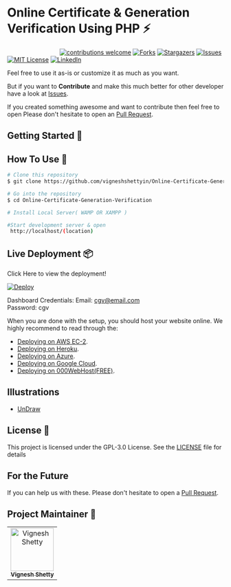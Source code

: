 # Online Certificate & Generation Verification Using PHP ⚡️ 
&nbsp;&nbsp;&nbsp;&nbsp;&nbsp;&nbsp;&nbsp;&nbsp;&nbsp;&nbsp;&nbsp;&nbsp;&nbsp;&nbsp;&nbsp;&nbsp;&nbsp;&nbsp;&nbsp;&nbsp;&nbsp;&nbsp;&nbsp;&nbsp;&nbsp;&nbsp;&nbsp;&nbsp;&nbsp;&nbsp;
[![contributions welcome](https://img.shields.io/badge/contributions-welcome-brightgreen.svg?style=flat)](https://github.com/vigneshshettyin/Online-Certificate-Generation-Verification/issues)
[![Forks](https://img.shields.io/github/forks/vigneshshettyin/Online-Certificate-Generation-Verification.svg?logo=github)](https://github.com/vigneshshettyin/Online-Certificate-Generation-Verification/network/members)
[![Stargazers](https://img.shields.io/github/stars/vigneshshettyin/Online-Certificate-Generation-Verification.svg?logo=github)](https://github.com/vigneshshettyin/Online-Certificate-Generation-Verification/stargazers)
[![Issues](https://img.shields.io/github/issues/vigneshshettyin/Online-Certificate-Generation-Verification.svg?logo=github)](https://github.com/vigneshshettyin/Online-Certificate-Generation-Verification/issues)
[![MIT License](https://img.shields.io/github/license/vigneshshettyin/Online-Certificate-Generation-Verification.svg?style=flat-square)](https://github.com/vigneshshettyin/Online-Certificate-Generation-Verification/blob/master/LICENSE)
[![LinkedIn](https://img.shields.io/badge/-LinkedIn-black.svg?style=flat-square&logo=linkedin&colorB=555)](https://www.linkedin.com/in/vigneshshettyin/)

Feel free to use it as-is or customize it as much as you want.

But if you want to **Contribute** and make this much better for other developer have a look at [Issues](https://github.com/vigneshshettyin/Online-Certificate-Generation-Verification/issues).


If you created something awesome and want to contribute then feel free to open Please don't hesitate to open an [Pull Request](https://github.com/vigneshshettyin/Online-Certificate-Generation-Verification/pulls).


## Getting Started 🚀

## How To Use 🔧

```bash
# Clone this repository
$ git clone https://github.com/vigneshshettyin/Online-Certificate-Generation-Verification.git

# Go into the repository
$ cd Online-Certificate-Generation-Verification

# Install Local Server( WAMP OR XAMPP )

#Start development server & open 
 http://localhost/(location)
```
## Live Deployment 📦 

 Click Here to view the deployment!
 
 [![Deploy](https://img.icons8.com/color/48/000000/launched-rocket--v2.png)](http://cgv.42web.io/)
 
 Dashboard Credentials: Email: cgv@email.com<br>Password: cgv
 
When you are done with the setup, you should host your website online.
We highly recommend to read through the:<br>
- [Deploying on AWS EC-2](https://medium.com/@maskaravivek/web-hosting-using-php-and-mysql-on-aws-95bd5df0bd75).<br>
- [Deploying on Heroku](https://scotch.io/@phalconVee/deploying-a-php-and-mysql-web-app-with-heroku).<br>
- [Deploying on Azure](https://www.apachefriends.org/docs/hosting-xampp-on-azure.html).<br>
- [Deploying on Google Cloud](https://medium.com/@kerion7/creating-a-simple-php-application-on-google-app-engine-c75ce5150c30).<br>
- [Deploying on 000WebHost(FREE)](https://in.000webhost.com/features).<br>


## Illustrations
- [UnDraw](https://undraw.co/illustrations)

## License 📄

This project is licensed under the GPL-3.0 License. See the [LICENSE](./LICENSE) file for details



## For the Future 
If you can help us with these. Please don't hesitate to open a [Pull Request](https://github.com/vigneshshettyin/Online-Certificate-Generation-Verification/pulls).

## Project Maintainer 🚧

<table>
  <tr>
    <td align="center"><a href="http://vigneshshetty.in"><img src="https://avatars.githubusercontent.com/u/77713888?s=460&u=28a461a4ae6826d8daa5074823b7753a0385e2fa&v=4" width="100px;" alt="Vignesh Shetty"/><br /><sub><b>Vignesh Shetty</b></sub></a></td>
  </tr>
</table>

